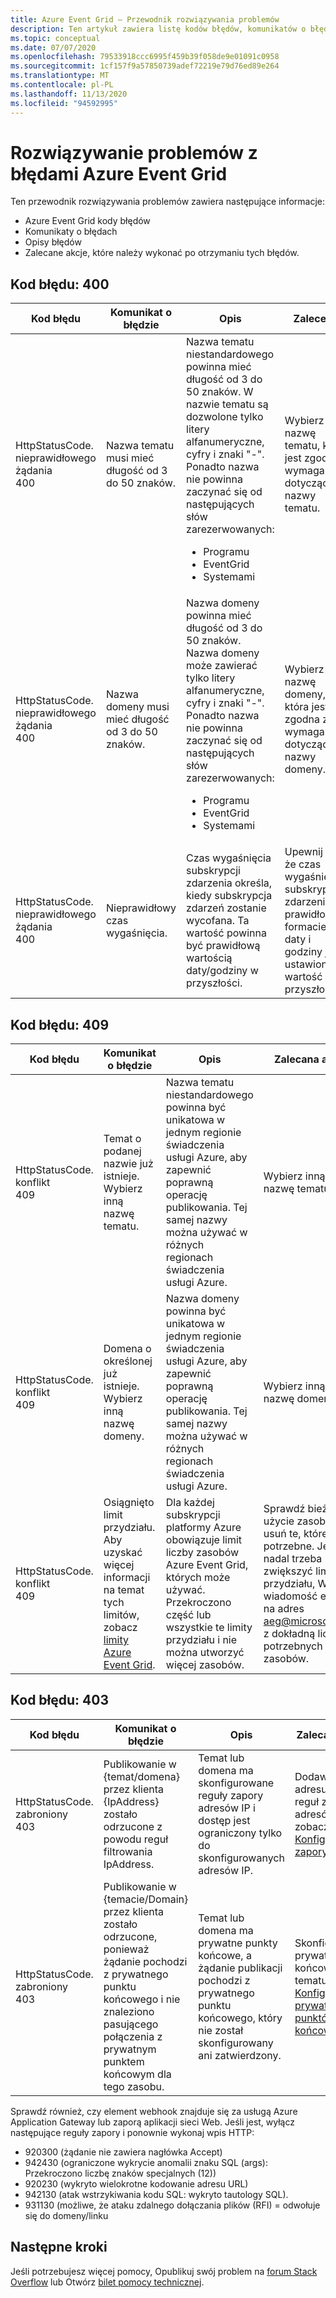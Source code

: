 ```yaml
---
title: Azure Event Grid — Przewodnik rozwiązywania problemów
description: Ten artykuł zawiera listę kodów błędów, komunikatów o błędach, opisów i zalecanych akcji.
ms.topic: conceptual
ms.date: 07/07/2020
ms.openlocfilehash: 79533918ccc6995f459b39f058de9e01091c0958
ms.sourcegitcommit: 1cf157f9a57850739adef72219e79d76ed89e264
ms.translationtype: MT
ms.contentlocale: pl-PL
ms.lasthandoff: 11/13/2020
ms.locfileid: "94592995"
---
```

# <a name="troubleshoot-azure-event-grid-errors"></a>Rozwiązywanie problemów z błędami Azure Event Grid
Ten przewodnik rozwiązywania problemów zawiera następujące informacje: 

- Azure Event Grid kody błędów
- Komunikaty o błędach
- Opisy błędów
- Zalecane akcje, które należy wykonać po otrzymaniu tych błędów. 

## <a name="error-code-400"></a>Kod błędu: 400
| Kod błędu | Komunikat o błędzie | Opis | Zalecenie |
| ---------- | ------------- | ----------- | -------------- | 
| HttpStatusCode. nieprawidłowego żądania<br/>400 | Nazwa tematu musi mieć długość od 3 do 50 znaków. | Nazwa tematu niestandardowego powinna mieć długość od 3 do 50 znaków. W nazwie tematu są dozwolone tylko litery alfanumeryczne, cyfry i znaki "-". Ponadto nazwa nie powinna zaczynać się od następujących słów zarezerwowanych: <ul><li>Programu</li><li>EventGrid</li><li>Systemami</li></ul> | Wybierz inną nazwę tematu, która jest zgodna z wymaganiami dotyczącymi nazwy tematu. |
| HttpStatusCode. nieprawidłowego żądania<br/>400 | Nazwa domeny musi mieć długość od 3 do 50 znaków. | Nazwa domeny powinna mieć długość od 3 do 50 znaków. Nazwa domeny może zawierać tylko litery alfanumeryczne, cyfry i znaki "-". Ponadto nazwa nie powinna zaczynać się od następujących słów zarezerwowanych:<ul><li>Programu</li><li>EventGrid</li><li>Systemami</li> | Wybierz inną nazwę domeny, która jest zgodna z wymaganiami dotyczącymi nazwy domeny. |
| HttpStatusCode. nieprawidłowego żądania<br/>400 | Nieprawidłowy czas wygaśnięcia. | Czas wygaśnięcia subskrypcji zdarzenia określa, kiedy subskrypcja zdarzeń zostanie wycofana. Ta wartość powinna być prawidłową wartością daty/godziny w przyszłości.| Upewnij się, że czas wygaśnięcia subskrypcji zdarzenia w prawidłowym formacie daty i godziny jest ustawiony na wartość w przyszłości. |

## <a name="error-code-409"></a>Kod błędu: 409
| Kod błędu | Komunikat o błędzie | Opis | Zalecana akcja |
| ---------- | ------------- | ----------- | -------------- | 
| HttpStatusCode. konflikt <br/>409 | Temat o podanej nazwie już istnieje. Wybierz inną nazwę tematu.   | Nazwa tematu niestandardowego powinna być unikatowa w jednym regionie świadczenia usługi Azure, aby zapewnić poprawną operację publikowania. Tej samej nazwy można używać w różnych regionach świadczenia usługi Azure. | Wybierz inną nazwę tematu. |
| HttpStatusCode. konflikt <br/> 409 | Domena o określonej już istnieje. Wybierz inną nazwę domeny. | Nazwa domeny powinna być unikatowa w jednym regionie świadczenia usługi Azure, aby zapewnić poprawną operację publikowania. Tej samej nazwy można używać w różnych regionach świadczenia usługi Azure. | Wybierz inną nazwę domeny. |
| HttpStatusCode. konflikt<br/>409 | Osiągnięto limit przydziału. Aby uzyskać więcej informacji na temat tych limitów, zobacz [limity Azure Event Grid](../azure-resource-manager/management/azure-subscription-service-limits.md#event-grid-limits).  | Dla każdej subskrypcji platformy Azure obowiązuje limit liczby zasobów Azure Event Grid, których może używać. Przekroczono część lub wszystkie te limity przydziału i nie można utworzyć więcej zasobów. |    Sprawdź bieżące użycie zasobów i usuń te, które nie są potrzebne. Jeśli nadal trzeba zwiększyć limit przydziału, Wyślij wiadomość e-mail na adres [aeg@microsoft.com](mailto:aeg@microsoft.com) z dokładną liczbą potrzebnych zasobów. |

## <a name="error-code-403"></a>Kod błędu: 403

| Kod błędu | Komunikat o błędzie | Opis | Zalecana akcja |
| ---------- | ------------- | ----------- | ------------------ |
| HttpStatusCode. zabroniony <br/>403 | Publikowanie w {temat/domena} przez klienta {IpAddress} zostało odrzucone z powodu reguł filtrowania IpAddress. | Temat lub domena ma skonfigurowane reguły zapory adresów IP i dostęp jest ograniczony tylko do skonfigurowanych adresów IP. | Dodawanie adresu IP do reguł zapory adresów IP, zobacz [Konfigurowanie zapory IP](configure-firewall.md) |
| HttpStatusCode. zabroniony <br/> 403 | Publikowanie w {temacie/Domain} przez klienta zostało odrzucone, ponieważ żądanie pochodzi z prywatnego punktu końcowego i nie znaleziono pasującego połączenia z prywatnym punktem końcowym dla tego zasobu. | Temat lub domena ma prywatne punkty końcowe, a żądanie publikacji pochodzi z prywatnego punktu końcowego, który nie został skonfigurowany ani zatwierdzony. | Skonfiguruj prywatny punkt końcowy dla tematu/domeny. [Konfigurowanie prywatnych punktów końcowych](configure-private-endpoints.md) |

Sprawdź również, czy element webhook znajduje się za usługą Azure Application Gateway lub zaporą aplikacji sieci Web. Jeśli jest, wyłącz następujące reguły zapory i ponownie wykonaj wpis HTTP:

- 920300 (żądanie nie zawiera nagłówka Accept)
- 942430 (ograniczone wykrycie anomalii znaku SQL (args): Przekroczono liczbę znaków specjalnych (12))
- 920230 (wykryto wielokrotne kodowanie adresu URL)
- 942130 (atak wstrzykiwania kodu SQL: wykryto tautology SQL).
- 931130 (możliwe, że ataku zdalnego dołączania plików (RFI) = odwołuje się do domeny/linku



## <a name="next-steps"></a>Następne kroki
Jeśli potrzebujesz więcej pomocy, Opublikuj swój problem na [forum Stack Overflow](https://stackoverflow.com/questions/tagged/azure-eventgrid) lub Otwórz [bilet pomocy technicznej](https://azure.microsoft.com/support/options/). 
